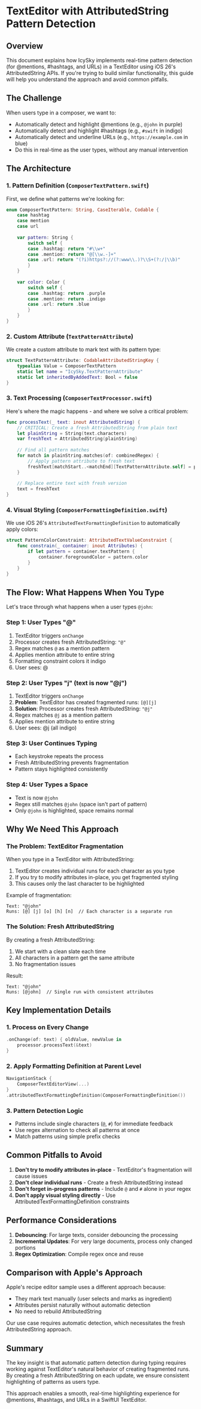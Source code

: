 # TextEditor with AttributedString Pattern Detection

## Overview

This document explains how IcySky implements real-time pattern detection (for @mentions, #hashtags, and URLs) in a TextEditor using iOS 26's AttributedString APIs. If you're trying to build similar functionality, this guide will help you understand the approach and avoid common pitfalls.

## The Challenge

When users type in a composer, we want to:
- Automatically detect and highlight @mentions (e.g., `@john` in purple)
- Automatically detect and highlight #hashtags (e.g., `#swift` in indigo)
- Automatically detect and underline URLs (e.g., `https://example.com` in blue)
- Do this in real-time as the user types, without any manual intervention

## The Architecture

### 1. Pattern Definition (`ComposerTextPattern.swift`)

First, we define what patterns we're looking for:

```swift
enum ComposerTextPattern: String, CaseIterable, Codable {
    case hashtag
    case mention
    case url
    
    var pattern: String {
        switch self {
        case .hashtag: return "#\\w+"
        case .mention: return "@[\\w.-]+"
        case .url: return "(?i)https?://(?:www\\.)?\\S+(?:/|\\b)"
        }
    }
    
    var color: Color {
        switch self {
        case .hashtag: return .purple
        case .mention: return .indigo
        case .url: return .blue
        }
    }
}
```

### 2. Custom Attribute (`TextPatternAttribute`)

We create a custom attribute to mark text with its pattern type:

```swift
struct TextPatternAttribute: CodableAttributedStringKey {
    typealias Value = ComposerTextPattern
    static let name = "IcySky.TextPatternAttribute"
    static let inheritedByAddedText: Bool = false
}
```

### 3. Text Processing (`ComposerTextProcessor.swift`)

Here's where the magic happens - and where we solve a critical problem:

```swift
func processText(_ text: inout AttributedString) {
    // CRITICAL: Create a fresh AttributedString from plain text
    let plainString = String(text.characters)
    var freshText = AttributedString(plainString)
    
    // Find all pattern matches
    for match in plainString.matches(of: combinedRegex) {
        // Apply pattern attribute to fresh text
        freshText[matchStart..<matchEnd][TextPatternAttribute.self] = patternType
    }
    
    // Replace entire text with fresh version
    text = freshText
}
```

### 4. Visual Styling (`ComposerFormattingDefinition.swift`)

We use iOS 26's `AttributedTextFormattingDefinition` to automatically apply colors:

```swift
struct PatternColorConstraint: AttributedTextValueConstraint {
    func constrain(_ container: inout Attributes) {
        if let pattern = container.textPattern {
            container.foregroundColor = pattern.color
        }
    }
}
```

## The Flow: What Happens When You Type

Let's trace through what happens when a user types `@john`:

### Step 1: User Types "@"
1. TextEditor triggers `onChange`
2. Processor creates fresh AttributedString: `"@"`
3. Regex matches `@` as a mention pattern
4. Applies mention attribute to entire string
5. Formatting constraint colors it indigo
6. User sees: @

### Step 2: User Types "j" (text is now "@j")
1. TextEditor triggers `onChange`
2. **Problem**: TextEditor has created fragmented runs: `[@][j]`
3. **Solution**: Processor creates fresh AttributedString: `"@j"`
4. Regex matches `@j` as a mention pattern
5. Applies mention attribute to entire string
6. User sees: @j (all indigo)

### Step 3: User Continues Typing
- Each keystroke repeats the process
- Fresh AttributedString prevents fragmentation
- Pattern stays highlighted consistently

### Step 4: User Types a Space
- Text is now `@john `
- Regex still matches `@john` (space isn't part of pattern)
- Only `@john` is highlighted, space remains normal

## Why We Need This Approach

### The Problem: TextEditor Fragmentation

When you type in a TextEditor with AttributedString:
1. TextEditor creates individual runs for each character as you type
2. If you try to modify attributes in-place, you get fragmented styling
3. This causes only the last character to be highlighted

Example of fragmentation:
```
Text: "@john"
Runs: [@] [j] [o] [h] [n]  // Each character is a separate run
```

### The Solution: Fresh AttributedString

By creating a fresh AttributedString:
1. We start with a clean slate each time
2. All characters in a pattern get the same attribute
3. No fragmentation issues

Result:
```
Text: "@john"
Runs: [@john]  // Single run with consistent attributes
```

## Key Implementation Details

### 1. Process on Every Change
```swift
.onChange(of: text) { oldValue, newValue in
    processor.processText(&text)
}
```

### 2. Apply Formatting Definition at Parent Level
```swift
NavigationStack {
    ComposerTextEditorView(...)
}
.attributedTextFormattingDefinition(ComposerFormattingDefinition())
```

### 3. Pattern Detection Logic
- Patterns include single characters (`@`, `#`) for immediate feedback
- Use regex alternation to check all patterns at once
- Match patterns using simple prefix checks

## Common Pitfalls to Avoid

1. **Don't try to modify attributes in-place** - TextEditor's fragmentation will cause issues
2. **Don't clear individual runs** - Create a fresh AttributedString instead
3. **Don't forget in-progress patterns** - Include `@` and `#` alone in your regex
4. **Don't apply visual styling directly** - Use AttributedTextFormattingDefinition constraints

## Performance Considerations

1. **Debouncing**: For large texts, consider debouncing the processing
2. **Incremental Updates**: For very large documents, process only changed portions
3. **Regex Optimization**: Compile regex once and reuse

## Comparison with Apple's Approach

Apple's recipe editor sample uses a different approach because:
- They mark text manually (user selects and marks as ingredient)
- Attributes persist naturally without automatic detection
- No need to rebuild AttributedString

Our use case requires automatic detection, which necessitates the fresh AttributedString approach.

## Summary

The key insight is that automatic pattern detection during typing requires working against TextEditor's natural behavior of creating fragmented runs. By creating a fresh AttributedString on each update, we ensure consistent highlighting of patterns as users type.

This approach enables a smooth, real-time highlighting experience for @mentions, #hashtags, and URLs in a SwiftUI TextEditor.
